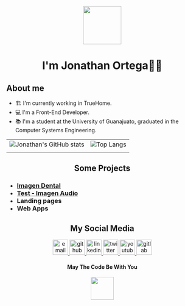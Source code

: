 <p align="center">
  <img src="https://media.giphy.com/media/Nx0rz3jtxtEre/giphy.gif" width="auto" height="100"/> 
</p>
<h1 align="center">I'm Jonathan Ortega🧑‍💻</h1>

## About me
- 🏗 I'm currently working in TrueHome.
- 💻 I'm a Front-End Developer.
- 📚 I'm a student at the University of Guanajuato, graduated in the Computer Systems Engineering.


|||
|---|---|
|![Jonathan's GitHub stats](https://github-readme-stats.vercel.app/api?username=JohnOrt31&theme=slateorange&show_icons=true) | ![Top Langs](https://github-readme-stats.vercel.app/api/top-langs/?username=JohnOrt31&langs_count=8&layout=compact&theme=slateorange) |
|||

<h2 align="center">Some Projects</h2>
<h3 align="left">
	<ul>
		<li>
			<a href="https://www.imagendental.com/">
			Imagen Dental
			</a>
		</li>
		<li>
			<a href="https://www.imagenaudio.com/test/">
			Test - Imagen Audio
			</a>
		</li>
		<li>
			Landing pages
		</li>
		<li>
			Web Apps
		</li>
	</ul>
</h3>

<h2 align="center">My Social Media</h2>

<p align="center">
	<a href="mailto:jonathan_coronaortega@outlook.com">
		<img src="https://img.icons8.com/doodle/50/000000/email--v1.png" alt="email" width="40px"/>
	</a>
  <a href="https://github.com/JohnOrt31/">
		<img src="https://img.icons8.com/doodle/50/000000/github--v1.png" alt="github" width="40px"/>
	</a>
	<a href="https://www.linkedin.com/in/jonathanj-corona-ortega/">
		<img src="https://img.icons8.com/doodle/50/000000/linkedin--v2.png" alt="linkedin" width="40px"/>
	</a>
	<a href="https://twitter.com/JohnnyOrtDev">
		<img src="https://img.icons8.com/doodle/50/000000/twitter--v1.png" alt="twitter" width="40px"/>
	</a>
	<a href="https://www.youtube.com/channel/UCwgmWYFNvFSaTPmvYhiZOkw">
		<img src="https://img.icons8.com/doodle/48/000000/youtube--v1.png" alt="youtube" width="40px"/>
	</a>
	<a href="https://gitlab.com/JohnOrt">
		<img src="https://img.icons8.com/color/48/000000/gitlab.png" alt="gitlab" width="40px"/>
	</a>
</p>


<h4 align="center">May The Code Be With You </h4>
<p align="center">
  <img src="https://media.giphy.com/media/Wn74RUT0vjnoU98Hnt/source.gif" width="60" height="auto" />
</p>



